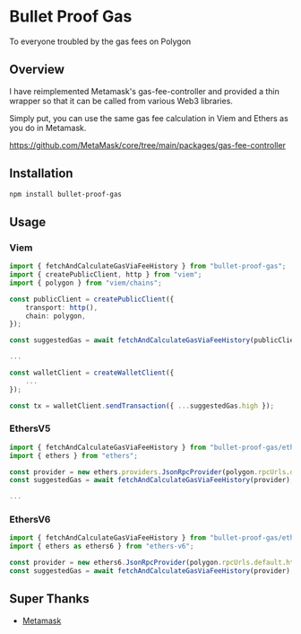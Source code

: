 # Bullet Proof Gas

To everyone troubled by the gas fees on Polygon

## Overview

I have reimplemented Metamask's gas-fee-controller and provided a thin wrapper so that it can be called from various Web3 libraries.

Simply put, you can use the same gas fee calculation in Viem and Ethers as you do in Metamask.

https://github.com/MetaMask/core/tree/main/packages/gas-fee-controller

## Installation

```bash
npm install bullet-proof-gas
```

## Usage

### Viem

```ts
import { fetchAndCalculateGasViaFeeHistory } from "bullet-proof-gas";
import { createPublicClient, http } from "viem";
import { polygon } from "viem/chains";

const publicClient = createPublicClient({
	transport: http(),
	chain: polygon,
});

const suggestedGas = await fetchAndCalculateGasViaFeeHistory(publicClient);

...

const walletClient = createWalletClient({
    ...
});

const tx = walletClient.sendTransaction({ ...suggestedGas.high });
```

### EthersV5

```ts
import { fetchAndCalculateGasViaFeeHistory } from "bullet-proof-gas/ethers5";
import { ethers } from "ethers";

const provider = new ethers.providers.JsonRpcProvider(polygon.rpcUrls.default.http[0]);
const suggestedGas = await fetchAndCalculateGasViaFeeHistory(provider);

...
```

### EthersV6

```ts
import { fetchAndCalculateGasViaFeeHistory } from "bullet-proof-gas/ethers6";
import { ethers as ethers6 } from "ethers-v6";

const provider = new ethers6.JsonRpcProvider(polygon.rpcUrls.default.http[0]);
const suggestedGas = await fetchAndCalculateGasViaFeeHistory(provider);
```

## Super Thanks

- [Metamask](https://github.com/MetaMask)
